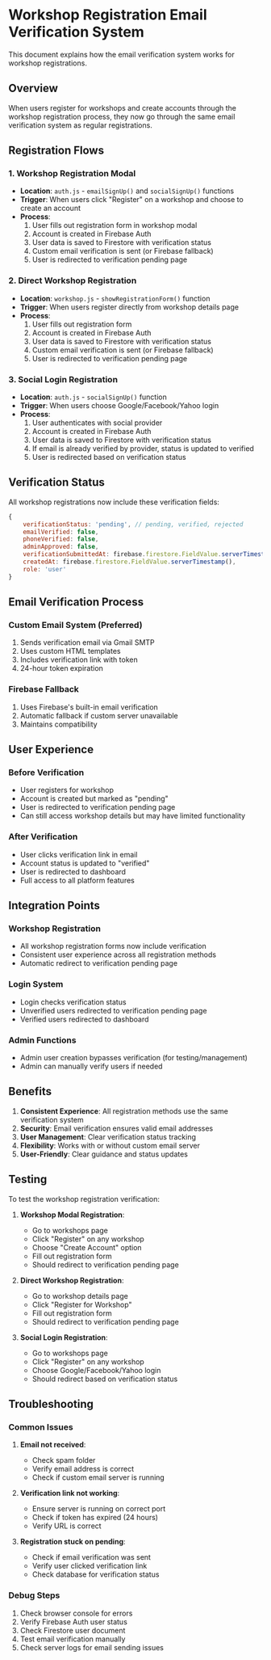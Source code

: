 # Workshop Registration Email Verification System

This document explains how the email verification system works for workshop registrations.

## Overview

When users register for workshops and create accounts through the workshop registration process, they now go through the same email verification system as regular registrations.

## Registration Flows

### 1. Workshop Registration Modal
- **Location**: `auth.js` - `emailSignUp()` and `socialSignUp()` functions
- **Trigger**: When users click "Register" on a workshop and choose to create an account
- **Process**:
  1. User fills out registration form in workshop modal
  2. Account is created in Firebase Auth
  3. User data is saved to Firestore with verification status
  4. Custom email verification is sent (or Firebase fallback)
  5. User is redirected to verification pending page

### 2. Direct Workshop Registration
- **Location**: `workshop.js` - `showRegistrationForm()` function
- **Trigger**: When users register directly from workshop details page
- **Process**:
  1. User fills out registration form
  2. Account is created in Firebase Auth
  3. User data is saved to Firestore with verification status
  4. Custom email verification is sent (or Firebase fallback)
  5. User is redirected to verification pending page

### 3. Social Login Registration
- **Location**: `auth.js` - `socialSignUp()` function
- **Trigger**: When users choose Google/Facebook/Yahoo login
- **Process**:
  1. User authenticates with social provider
  2. Account is created in Firebase Auth
  3. User data is saved to Firestore with verification status
  4. If email is already verified by provider, status is updated to verified
  5. User is redirected based on verification status

## Verification Status

All workshop registrations now include these verification fields:

```javascript
{
    verificationStatus: 'pending', // pending, verified, rejected
    emailVerified: false,
    phoneVerified: false,
    adminApproved: false,
    verificationSubmittedAt: firebase.firestore.FieldValue.serverTimestamp(),
    createdAt: firebase.firestore.FieldValue.serverTimestamp(),
    role: 'user'
}
```

## Email Verification Process

### Custom Email System (Preferred)
1. Sends verification email via Gmail SMTP
2. Uses custom HTML templates
3. Includes verification link with token
4. 24-hour token expiration

### Firebase Fallback
1. Uses Firebase's built-in email verification
2. Automatic fallback if custom server unavailable
3. Maintains compatibility

## User Experience

### Before Verification
- User registers for workshop
- Account is created but marked as "pending"
- User is redirected to verification pending page
- Can still access workshop details but may have limited functionality

### After Verification
- User clicks verification link in email
- Account status is updated to "verified"
- User is redirected to dashboard
- Full access to all platform features

## Integration Points

### Workshop Registration
- All workshop registration forms now include verification
- Consistent user experience across all registration methods
- Automatic redirect to verification pending page

### Login System
- Login checks verification status
- Unverified users redirected to verification pending page
- Verified users redirected to dashboard

### Admin Functions
- Admin user creation bypasses verification (for testing/management)
- Admin can manually verify users if needed

## Benefits

1. **Consistent Experience**: All registration methods use the same verification system
2. **Security**: Email verification ensures valid email addresses
3. **User Management**: Clear verification status tracking
4. **Flexibility**: Works with or without custom email server
5. **User-Friendly**: Clear guidance and status updates

## Testing

To test the workshop registration verification:

1. **Workshop Modal Registration**:
   - Go to workshops page
   - Click "Register" on any workshop
   - Choose "Create Account" option
   - Fill out registration form
   - Should redirect to verification pending page

2. **Direct Workshop Registration**:
   - Go to workshop details page
   - Click "Register for Workshop"
   - Fill out registration form
   - Should redirect to verification pending page

3. **Social Login Registration**:
   - Go to workshops page
   - Click "Register" on any workshop
   - Choose Google/Facebook/Yahoo login
   - Should redirect based on verification status

## Troubleshooting

### Common Issues

1. **Email not received**:
   - Check spam folder
   - Verify email address is correct
   - Check if custom email server is running

2. **Verification link not working**:
   - Ensure server is running on correct port
   - Check if token has expired (24 hours)
   - Verify URL is correct

3. **Registration stuck on pending**:
   - Check if email verification was sent
   - Verify user clicked verification link
   - Check database for verification status

### Debug Steps

1. Check browser console for errors
2. Verify Firebase Auth user status
3. Check Firestore user document
4. Test email verification manually
5. Check server logs for email sending issues 